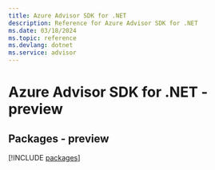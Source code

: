 ```yaml
---
title: Azure Advisor SDK for .NET
description: Reference for Azure Advisor SDK for .NET
ms.date: 03/18/2024
ms.topic: reference
ms.devlang: dotnet
ms.service: advisor
---
```

# Azure Advisor SDK for .NET - preview
## Packages - preview
[!INCLUDE [packages](advisor-index.md)]